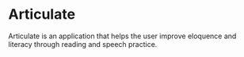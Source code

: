 # Articulate
Articulate is an application that helps the user improve eloquence and literacy through reading and speech practice.
